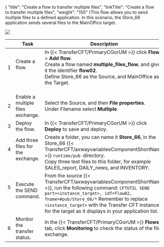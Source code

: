 {
    "title": "Create a flow to transfer multiple files",
    "linkTitle": "Create a flow to transfer multiple files",
    "weight": "150"
}This flow allows you to send multiple files to a defined application. In this scenario, the Store\_66 application sends several files to the MainOffice target.

![](/Images/TransferCFT/TransferCFT_Multiple_send_w_CG.png)


|   | Task  | Description  | Details  |
| --- | --- | --- | --- |
| 1<br/> <br/>  | Create a flow.<br/> <br/> <br />  | In {{< TransferCFT/PrimaryCGorUM  >}} click <span >****Flows**** </span>&gt; <span >****Add flow****</span>.<br/> Create a flow named <span >****multiple_files_flow****</span>, and give it the identifier <span >****flow02****</span>.<br/> Define Store_66 as the Source, and MainOffice as the Target.<br/> <br />  | <a href="../intro_cg_task_catalog/t_multiple_filesflow">![](/Images/TransferCFT/mapArrow.png)</a>  |
| 2<br/>  | Enable a multiple files exchange.<br/>  | Select the Source, and then <span >****File properties****</span>.<br/> Under Filename select <span >****Multiple****</span>.<br/>  | <a href="../intro_cg_task_catalog/t_multiple_files">![](/Images/TransferCFT/mapArrow.png)</a>  |
| 3<br/>  | Deploy the flow.<br/>  | In {{< TransferCFT/PrimaryCGorUM  >}} click <span >****Deploy**** </span>to save and deploy.<br/>  | <a href="../intro_cg_task_catalog/t_savedeployflow">![](/Images/TransferCFT/mapArrow.png)</a>  |
| 4<br/> <br/>  | Add three files for the exchange.<br/> <br/>  | Create a folder, you can name it <span >****Store_66****</span>, in the Store_66 {{< TransferCFT/axwayvariablesComponentShortName  >}} <span ><code>runtime/pub </code></span>directory.<br/> Copy three test files to this folder, for example SALES_report, DAILY_news, and INVENTORY.<br/>  |   |
| 5<br/> <br/> <br/>  | Execute the SEND command.<br/> <br/>  | From the source {{< TransferCFT/axwayvariablesComponentShortName  >}}, run the following command: <span ><code>CFTUTIL SEND part=&lt;instance_target&gt;, idf=flow02, fname=#pub/Store_66/*</code></span> Remember to replace <span ><code>&lt;instance_target&gt;</code></span> with the Transfer CFT instance for the target as it displays in your application list.<br/>  | <a href="../../../c_intro_userinterfaces/about_cftutil">![](/Images/TransferCFT/mapArrow.png)</a>  |
| 6  | Monitor the transfer status.  | In the {{< TransferCFT/PrimaryCGorUM  >}} <span >****Flows**** </span>tab, click <span >****Monitoring**** </span>to check the status of the file exchange.  | <a href="../intro_cg_task_catalog/c_flow_monitoring">![](/Images/TransferCFT/mapArrow.png)</a>  |

